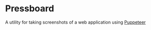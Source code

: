# Pressboard

A utility for taking screenshots of a web application using [Puppeteer](https://github.com/puppeteer/puppeteer)